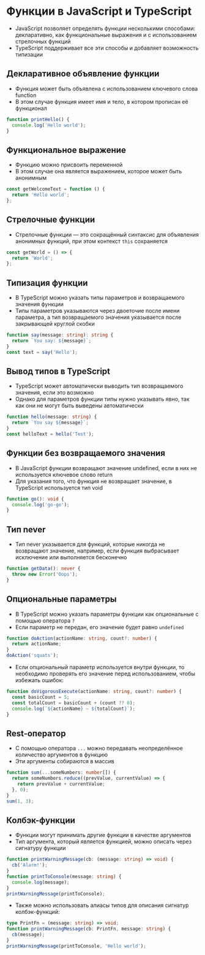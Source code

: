 # Функции в JavaScript и TypeScript

- JavaScript позволяет определять функции несколькими способами: декларативно, как функциональные выражения и с использованием стрелочных функций
- TypeScript поддерживает все эти способы и добавляет возможность типизации

## Декларативное объявление функции

- Функция может быть объявлена с использованием ключевого слова function
- В этом случае функция имеет имя и тело, в котором прописан её функционал

```ts
function printHello() {
  console.log('Hello world');
}
```

## Функциональное выражение

- Функцию можно присвоить переменной
- В этом случае она является выражением, которое может быть анонимным

```ts
const getWelcomeText = function () {
  return 'Hello world';
};
```

## Стрелочные функции

- Стрелочные функции — это сокращённый синтаксис для объявления анонимных функций, при этом контекст `this` сохраняется

```ts
const getWorld = () => {
  return 'World';
};
```

## Типизация функции

- В TypeScript можно указать типы параметров и возвращаемого значения функции
- Типы параметров указываются через двоеточие после имени параметра, а тип возвращаемого значения указывается после закрывающей круглой скобки

```ts
function say(message: string): string {
  return `You say: ${message}`;
}
const text = say('Hello');
```

## Вывод типов в TypeScript

- TypeScript может автоматически выводить тип возвращаемого значения, если это возможно
- Однако для параметров функции типы нужно указывать явно, так как они не могут быть выведены автоматически

```ts
function hello(message: string) {
  return `You say ${message}`;
}
const helloText = hello('Test');
```

## Функции без возвращаемого значения

- В JavaScript функции возвращают значение undefined, если в них не используется ключевое слово return
- Для указания того, что функция не возвращает значение, в TypeScript используется тип void

```ts
function go(): void {
  console.log('go-go');
}
```

## Тип never

- Тип never указывается для функций, которые никогда не возвращают значение, например, если функция выбрасывает исключение или выполняется бесконечно

```ts
function getData(): never {
  throw new Error('Oops');
}
```

## Опциональные параметры

- В TypeScript можно указать параметры функции как опциональные с помощью оператора `?`
- Если параметр не передан, его значение будет равно `undefined`

```ts
function doAction(actionName: string, count?: number) {
  return actionName;
}
doAction('squats');
```

- Если опциональный параметр используется внутри функции, то необходимо проверять его значение перед использованием, чтобы избежать ошибок:

```ts
function doVigorousExecute(actionName: string, count?: number) {
  const basicCount = 5;
  const totalCount = basicCount + (count ?? 0);
  console.log(`${actionName} — ${totalCount}`);
}
```

## Rest-оператор

- С помощью оператора `...` можно передавать неопределённое количество аргументов в функцию
- Эти аргументы собираются в массив

```ts
function sum(...someNumbers: number[]) {
  return someNumbers.reduce((prevValue, currentValue) => {
    return prevValue + currentValue;
  }, 0);
}
sum(1, 3);
```

## Колбэк-функции

- Функции могут принимать другие функции в качестве аргументов
- Тип аргумента, который является функцией, можно описать через сигнатуру функции

```ts
function printWarningMessage(cb: (message: string) => void) {
  cb('Alarm!');
}
function printToConsole(message: string) {
  console.log(message);
}
printWarningMessage(printToConsole);
```

- Также можно использовать алиасы типов для описания сигнатур колбэк-функций:

```ts
type PrintFn = (message: string) => void;
function printWarningMessage(cb: PrintFn, message: string) {
  cb(message);
}
printWarningMessage(printToConsole, 'Hello world');
```
